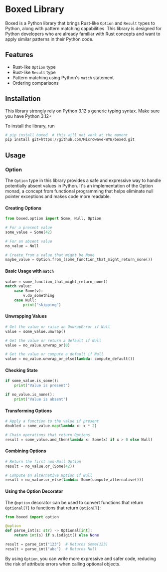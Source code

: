 # Boxed Library

Boxed is a Python library that brings Rust-like `Option` and `Result` types to Python, along with pattern matching capabilities. This library is designed for Python developers who are already familiar with Rust concepts and want to apply similar patterns in their Python code.

## Features

- Rust-like `Option` type
- Rust-like `Result` type
- Pattern matching using Python's `match` statement
- Ordering comparisons

## Installation

This library strongly rely on Python 3.12's generic typing syntax. Make sure you have Python 3.12+

To install the library, run

```bash
# pip install boxed  # this will not work at the moment
pip install git+https://github.com/Microwave-WYB/boxed.git
```

## Usage

### Option

The `Option` type in this library provides a safe and expressive way to handle potentially absent values in Python. It's an implementation of the Option monad, a concept from functional programming that helps eliminate null pointer exceptions and makes code more readable.

#### Creating Options

```python
from boxed.option import Some, Null, Option

# For a present value
some_value = Some(42)

# For an absent value
no_value = Null

# Create from a value that might be None
maybe_value = Option.from_(some_function_that_might_return_none())
```

#### Basic Usage with `match`

```python
value = some_function_that_might_return_none()
match value:
    case Some(v):
        v.do_something
    case Null:
        print("skipping")
```

#### Unwrapping Values

```python
# Get the value or raise an UnwrapError if Null
value = some_value.unwrap()

# Get the value or return a default if Null
value = no_value.unwrap_or(0)

# Get the value or compute a default if Null
value = no_value.unwrap_or_else(lambda: compute_default())
```

#### Checking State

```python
if some_value.is_some():
    print("Value is present")

if no_value.is_none():
    print("Value is absent")
```

#### Transforming Options

```python
# Apply a function to the value if present
doubled = some_value.map(lambda x: x * 2)

# Chain operations that return Options
result = some_value.and_then(lambda x: Some(x) if x > 0 else Null)
```

#### Combining Options

```python
# Return the first non-Null Option
result = no_value.or_(Some(42))

# Compute an alternative Option if Null
result = no_value.or_else(lambda: Some(compute_alternative()))
```

#### Using the Option Decorator

The `@option` decorator can be used to convert functions that return `Optional[T]` to functions that return `Option[T]`:

```python
from boxed import option

@option
def parse_int(s: str) -> Optional[int]:
    return int(s) if s.isdigit() else None

result = parse_int("123")  # Returns Some(123)
result = parse_int("abc")  # Returns Null
```

By using `Option`, you can write more expressive and safer code, reducing the risk of attribute errors when calling optional objects.
